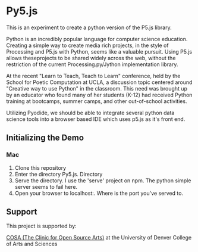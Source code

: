 # Py5.js
This is an experiment to create a python version of the P5.js library.

Python is an incredibly popular language for computer science education. Creating a simple way to create media rich projects, in the style of Processing and P5.js with Python, seems like a valuable pursuit. Using P5.js allows theseprojects to be shared widely across the web, without the restriction of the current Processing.py/Jython implementation library.

At the recent "Learn to Teach, Teach to Learn" conference, held by the School for Poetic Computation at UCLA, a discussion topic centered around "Creative way to use Python" in the classroom. This need was brought up by an educator who found many of her students (K-12) had received Python training at bootcamps, summer camps, and other out-of-school activities.

Utilizing Pyodide, we should be able to integrate several python data science tools into a browser based IDE which uses p5.js as it's front end.

## Initializing the Demo

### Mac

1. Clone this repository
2. Enter the directory Py5.js. Directory
3. Serve the directory. I use the 'serve' project on npm. The python simple server seems to fail here.
4. Open your browser to localhost:<port>. Where <port> is the port you've served to. 
  
## Support
This project is supported by: 

[COSA (The Clinic for Open Source Arts)](https://www.du.edu/ahss/opensourcearts/) at the University of Denver College of Arts and Sciences

